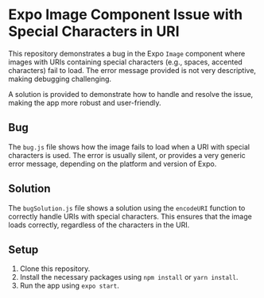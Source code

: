 # Expo Image Component Issue with Special Characters in URI

This repository demonstrates a bug in the Expo `Image` component where images with URIs containing special characters (e.g., spaces, accented characters) fail to load.  The error message provided is not very descriptive, making debugging challenging.

A solution is provided to demonstrate how to handle and resolve the issue, making the app more robust and user-friendly.

## Bug
The `bug.js` file shows how the image fails to load when a URI with special characters is used.  The error is usually silent, or provides a very generic error message, depending on the platform and version of Expo.

## Solution
The `bugSolution.js` file shows a solution using the `encodeURI` function to correctly handle URIs with special characters. This ensures that the image loads correctly, regardless of the characters in the URI.

## Setup

1. Clone this repository.
2. Install the necessary packages using `npm install` or `yarn install`.
3. Run the app using `expo start`.
